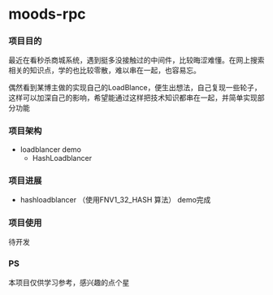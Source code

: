 # moods-rpc
###  项目目的

最近在看秒杀商城系统，遇到挺多没接触过的中间件，比较晦涩难懂。在网上搜索相关的知识点，学的也比较零散，难以串在一起，也容易忘。

偶然看到某博主做的实现自己的LoadBlance，便生出想法，自己复现一些轮子，这样可以加深自己的影响，希望能通过这样把技术知识都串在一起，并简单实现部分功能

### 项目架构

- loadblancer demo
  - HashLoadblancer

### 项目进展

- hashloadblancer （使用FNV1_32_HASH 算法） demo完成

### 项目使用

待开发

### PS

本项目仅供学习参考，感兴趣的点个星